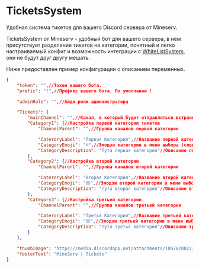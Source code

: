 # TicketsSystem
Удобная система тикетов для вашего Discord сервера от Mineserv.

TicketsSystem от Mineserv - удобный бот для вашего сервера, в нём присутствует разделение тикетов на категории, понятный и легко настраиваемый конфиг и возможность интеграции с [WhiteListSystem](https://github.com/mineserv-top/WhiteListSystem), они не будут друг другу мешать.

Ниже предоставлен пример конфигурации с описанием переменных.

```json
{
    "token": "",//Токен вашего бота.
    "prefix": "!",//Префикс вашего бота. По умолчанию !

    "adminRole": "",//Айди роли администратора

    "Tickets": {
        "mainChannel": "",//Канал, в который будет отправляться встраивание с кнопкой для создания тикета
        "Category1": {//Настройка первой категории тикетов
            "ChannelParent": "",//Группа каналов первой категории

            "CateroryLabel": "Первая Категория",//Название первой категории в меню выбора
            "CategoryEmoji": "☺️",//Эмодзи категории в меню выбора (слева от названия)
            "CategoryDescription": "Тута первая категория"//Описание первой категории в меню выбора (снизу от названия)
        },
        "Category2": {//Настройка второй категории
            "ChannelParent": "",//Группа каналов второй категории

            "CateroryLabel": "Вторая Категория",//Название второй категори в меню выбора
            "CategoryEmoji": "😌",//Эмодзи второй категории в меню выбора (слева от названия)
            "CategoryDescription": "тута вторая категория"//Описание второй категории в меню выбора (снизу от названия)
        },
        "Category3": {//Настройка третьей категории
            "ChannelParent": "",//Группа каналов третьей категории

            "CateroryLabel": "Третья Категория",//Название третьей категории в меню выбора
            "CategoryEmoji": "😊",//Эмодзи третьей категории в меню выбора (слева от названия)
            "CategoryDescription": "тута третья категория"//Описание третьей категории в меню выбора (снизу от названия)
        }
    },

    "thumbImage": "https://media.discordapp.net/attachments/1057078822375264349/1066034808523866223/WoWqWgf5J4U.png",
    "footerText": "MineServ | Tickets"
}
```